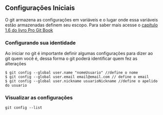 ## Configurações Iniciais



O git armazena as configurações em variáveis e o lugar onde essa variáveis estão armazenadas definem seu escopo. Para saber mais acesse o [capítulo 1.6 do livro Pro Git Book](https://git-scm.com/book/pt-br/v2/Come%C3%A7ando-Configura%C3%A7%C3%A3o-Inicial-do-Git)



### Configurando sua identidade

Ao iniciar no git é importante definir algumas configurações para dizer ao git quem você é, dessa forma o git poderá identificar quem fez as alterações

```
$ git config --global user.name "nomeUsuario" //define o nome
$ git config --global user.email email@email.com // define o email
$ git config --global user.nickname usuarioNickname //define o apelido do usuario
```



### Visualizar as configurações

```
git config --list
```

